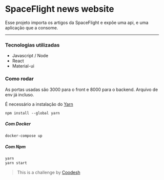 # SpaceFlight news website

Esse projeto importa os artigos da SpaceFlight e expõe uma api, e uma aplicação que a consome.

--------

### Tecnologias utilizadas

- Javascript / Node 
- React
- Material-ui

### Como rodar
As portas usadas são 3000 para o front e 8000 para o backend. Arquivo de env já incluso.

É necessário a instalação do [Yarn](https://classic.yarnpkg.com/lang/en/docs/install)

`npm install --global yarn`

##### Com Docker

```sh
docker-compose up
```

##### Com Npm

```sh
yarn
yarn start
```

> This is a challenge by [Coodesh](https://coodesh.com/)